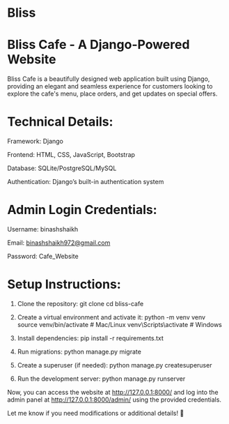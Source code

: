# Bliss
# Bliss Cafe - A Django-Powered Website 
Bliss Cafe is a beautifully designed web application built using Django, providing an elegant and seamless experience for customers looking to explore the cafe's menu, place orders, and get updates on special offers.
# Technical Details:
Framework: Django

Frontend: HTML, CSS, JavaScript, Bootstrap

Database: SQLite/PostgreSQL/MySQL

Authentication: Django’s built-in authentication system
# Admin Login Credentials:
Username: binashshaikh

Email: binashshaikh972@gmail.com

Password: Cafe_Website
# Setup Instructions:
1. Clone the repository:
git clone <repository-url>
cd bliss-cafe

2. Create a virtual environment and activate it:
python -m venv venv
source venv/bin/activate  # Mac/Linux
venv\Scripts\activate  # Windows

3. Install dependencies:
pip install -r requirements.txt

4. Run migrations:
python manage.py migrate

5. Create a superuser (if needed):
python manage.py createsuperuser

6. Run the development server:
python manage.py runserver

Now, you can access the website at http://127.0.0.1:8000/ and log into the admin panel at http://127.0.0.1:8000/admin/ using the provided credentials.

Let me know if you need modifications or additional details! 🚀







